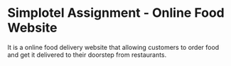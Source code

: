 # Simplotel  Assignment - Online Food  Website

It is a online food delivery website that allowing customers to order food and get it delivered to their doorstep from restaurants.
